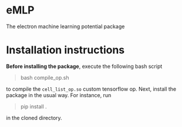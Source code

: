 # eMLP
The electron machine learning potential package


# Installation instructions
**Before installing the package**, execute the following bash script

> bash compile_op.sh

to compile the `cell_list_op.so` custom tensorflow op. Next, install the package in the usual way. For instance, run

> pip install .

in the cloned directory.
